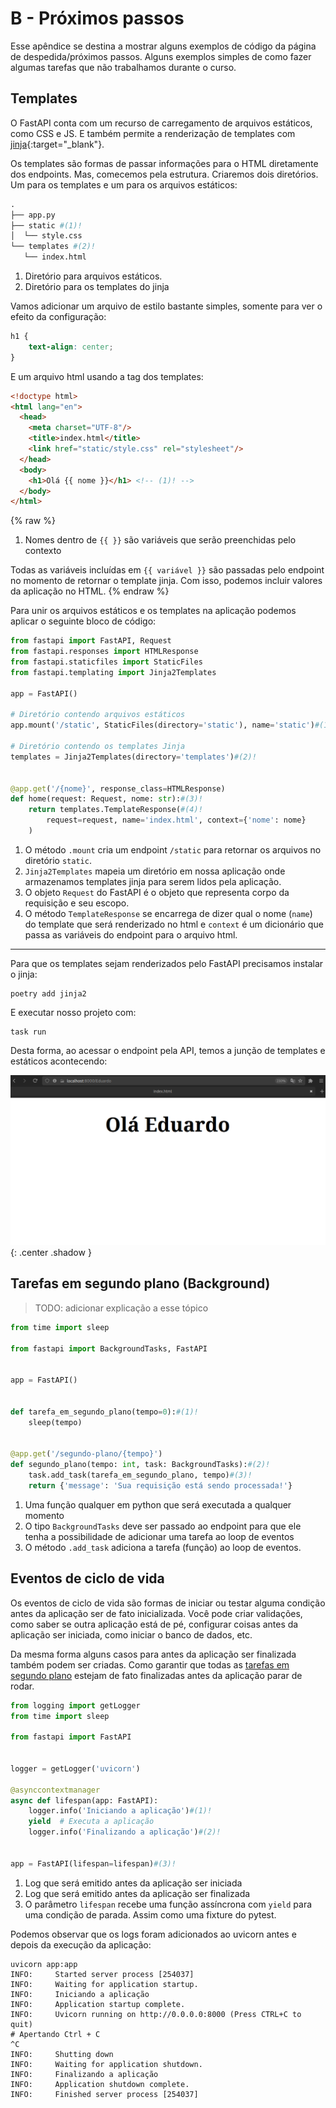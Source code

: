 # B - Próximos passos

Esse apêndice se destina a mostrar alguns exemplos de código da página de despedida/próximos passos. Alguns exemplos simples de como fazer algumas tarefas que não trabalhamos durante o curso.

## Templates

O FastAPI conta com um recurso de carregamento de arquivos estáticos, como CSS e JS. E também permite a renderização de templates com [jinja](https://jinja.palletsprojects.com/en/3.1.x/){:target="_blank"}.

Os templates são formas de passar informações para o HTML diretamente dos endpoints. Mas, comecemos pela estrutura. Criaremos dois diretórios. Um para os templates e um para os arquivos estáticos:

```python title="Estrutura dos arquivos"
.
├── app.py
├── static #(1)!
│  └── style.css
└── templates #(2)!
   └── index.html
```

1. Diretório para arquivos estáticos.
2. Diretório para os templates do jinja


Vamos adicionar um arquivo de estilo bastante simples, somente para ver o efeito da configuração:

```css title="static/style.css"
h1 {
    text-align: center;
}
```

E um arquivo html usando a tag dos templates:

```html title="templates/index.html"
<!doctype html>
<html lang="en">
  <head>
    <meta charset="UTF-8"/>
    <title>index.html</title>
    <link href="static/style.css" rel="stylesheet"/>
  </head>
  <body>
    <h1>Olá {{ nome }}</h1> <!-- (1)! -->
  </body>
</html>
```
{% raw %}
1. Nomes dentro de `{{ }}` são variáveis que serão preenchidas pelo contexto

Todas as variáveis incluídas em `{{ variável }}` são passadas pelo endpoint no momento de retornar o template jinja. Com isso, podemos incluir valores da aplicação no HTML.
{% endraw %}


Para unir os arquivos estáticos e os templates na aplicação podemos aplicar o seguinte bloco de código:

```python title="app.py"
from fastapi import FastAPI, Request
from fastapi.responses import HTMLResponse
from fastapi.staticfiles import StaticFiles
from fastapi.templating import Jinja2Templates

app = FastAPI()

# Diretório contendo arquivos estáticos
app.mount('/static', StaticFiles(directory='static'), name='static')#(1)!

# Diretório contendo os templates Jinja
templates = Jinja2Templates(directory='templates')#(2)!


@app.get('/{nome}', response_class=HTMLResponse)
def home(request: Request, nome: str):#(3)!
    return templates.TemplateResponse(#(4)!
        request=request, name='index.html', context={'nome': nome}
    )
```

1. O método `.mount` cria um endpoint `/static` para retornar os arquivos no diretório `static`.
2. `Jinja2Templates` mapeia um diretório em nossa aplicação onde armazenamos templates jinja para serem lidos pela aplicação.
3. O objeto `Request` do FastAPI é o objeto que representa corpo da requisição e seu escopo.
4. O método `TemplateResponse` se encarrega de dizer qual o nome (`name`) do template que será renderizado no html e `context` é um dicionário que passa as variáveis do endpoint para o arquivo html.

---

Para que os templates sejam renderizados pelo FastAPI precisamos instalar o jinja:

```shell title="$ Execução no terminal!"
poetry add jinja2
```

E executar nosso projeto com:

```shell title="$ Execução no terminal!"
task run
```

Desta forma, ao acessar o endpoint pela API, temos a junção de templates e estáticos acontecendo:

![](../assets/apendices/ola_mundo_com_templates.png){: .center .shadow }

## Tarefas em segundo plano (Background)

> TODO: adicionar explicação a esse tópico

```python title="app.py"
from time import sleep

from fastapi import BackgroundTasks, FastAPI


app = FastAPI()


def tarefa_em_segundo_plano(tempo=0):#(1)!
    sleep(tempo)


@app.get('/segundo-plano/{tempo}')
def segundo_plano(tempo: int, task: BackgroundTasks):#(2)!
    task.add_task(tarefa_em_segundo_plano, tempo)#(3)!
    return {'message': 'Sua requisição está sendo processada!'}
```

1. Uma função qualquer em python que será executada a qualquer momento
2. O tipo `BackgroundTasks` deve ser passado ao endpoint para que ele tenha a possibilidade de adicionar uma tarefa ao loop de eventos
3. O método `.add_task` adiciona a tarefa (função) ao loop de eventos.

## Eventos de ciclo de vida

Os eventos de ciclo de vida são formas de iniciar ou testar alguma condição antes da aplicação ser de fato inicializada. Você pode criar validações, como saber se outra aplicação está de pé, configurar coisas antes da aplicação ser iniciada, como iniciar o banco de dados, etc.

Da mesma forma alguns casos para antes da aplicação ser finalizada também podem ser criadas. Como garantir que todas as [tarefas em segundo plano](#tarefas-em-segundo-plano-background) estejam de fato finalizadas antes da aplicação parar de rodar.

```python title="app.py"
from logging import getLogger
from time import sleep

from fastapi import FastAPI


logger = getLogger('uvicorn')

@asynccontextmanager
async def lifespan(app: FastAPI):
    logger.info('Iniciando a aplicação')#(1)!
    yield  # Executa a aplicação
    logger.info('Finalizando a aplicação')#(2)!


app = FastAPI(lifespan=lifespan)#(3)!
```

1. Log que será emitido antes da aplicação ser iniciada
2. Log que será emitido antes da aplicação ser finalizada
3. O parâmetro `lifespan` recebe uma função assíncrona com `yield` para uma condição de parada. Assim como uma fixture do pytest.

Podemos observar que os logs foram adicionados ao uvicorn antes e depois da execução da aplicação:

```shell title="$ Execução no terminal!" hl_lines="4 11"
uvicorn app:app
INFO:     Started server process [254037]
INFO:     Waiting for application startup.
INFO:     Iniciando a aplicação
INFO:     Application startup complete.
INFO:     Uvicorn running on http://0.0.0.0:8000 (Press CTRL+C to quit)
# Apertando Ctrl + C
^C
INFO:     Shutting down
INFO:     Waiting for application shutdown.
INFO:     Finalizando a aplicação
INFO:     Application shutdown complete.
INFO:     Finished server process [254037]
```
